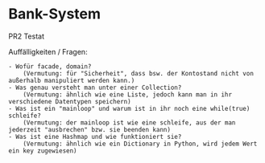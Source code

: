 # Bank-System
 PR2 Testat

Auffälligkeiten / Fragen:

    - Wofür facade, domain?
        (Vermutung: für "Sicherheit", dass bsw. der Kontostand nicht von außerhalb manipuliert werden kann.)
    - Was genau versteht man unter einer Collection?
        (Vermutung: ähnlich wie eine Liste, jedoch kann man in ihr verschiedene Datentypen speichern)
    - Was ist ein "mainloop" und warum ist in ihr noch eine while(true) schleife?
        (Vermutung: der mainloop ist wie eine schleife, aus der man jederzeit "ausbrechen" bzw. sie beenden kann)
    - Was ist eine Hashmap und wie funktioniert sie?
        (Vermutung: ähnlich wie ein Dictionary in Python, wird jedem Wert ein key zugewiesen)
